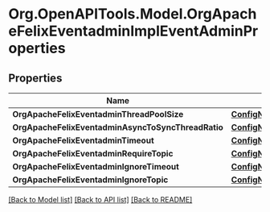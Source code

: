 # Org.OpenAPITools.Model.OrgApacheFelixEventadminImplEventAdminProperties
## Properties

Name | Type | Description | Notes
------------ | ------------- | ------------- | -------------
**OrgApacheFelixEventadminThreadPoolSize** | [**ConfigNodePropertyInteger**](ConfigNodePropertyInteger.md) |  | [optional] 
**OrgApacheFelixEventadminAsyncToSyncThreadRatio** | [**ConfigNodePropertyFloat**](ConfigNodePropertyFloat.md) |  | [optional] 
**OrgApacheFelixEventadminTimeout** | [**ConfigNodePropertyInteger**](ConfigNodePropertyInteger.md) |  | [optional] 
**OrgApacheFelixEventadminRequireTopic** | [**ConfigNodePropertyBoolean**](ConfigNodePropertyBoolean.md) |  | [optional] 
**OrgApacheFelixEventadminIgnoreTimeout** | [**ConfigNodePropertyArray**](ConfigNodePropertyArray.md) |  | [optional] 
**OrgApacheFelixEventadminIgnoreTopic** | [**ConfigNodePropertyArray**](ConfigNodePropertyArray.md) |  | [optional] 

[[Back to Model list]](../README.md#documentation-for-models) [[Back to API list]](../README.md#documentation-for-api-endpoints) [[Back to README]](../README.md)

